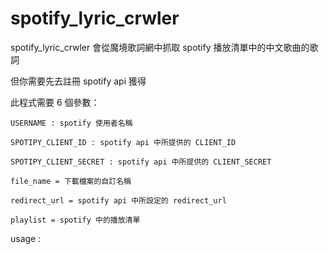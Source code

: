 # spotify_lyric_crwler
spotify_lyric_crwler 會從魔境歌詞網中抓取 spotify 播放清單中的中文歌曲的歌詞

但你需要先去註冊 spotify api 獲得

此程式需要 6 個參數：

    USERNAME : spotify 使用者名稱

    SPOTIPY_CLIENT_ID : spotify api 中所提供的 CLIENT_ID

    SPOTIPY_CLIENT_SECRET : spotify api 中所提供的 CLIENT_SECRET

    file_name = 下載檔案的自訂名稱

    redirect_url = spotify api 中所設定的 redirect_url

    playlist = spotify 中的播放清單

    
usage : 
